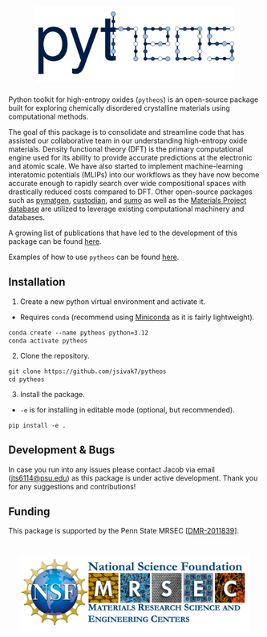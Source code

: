 <h1 align="center">
  <picture>
    <source media="(prefers-color-scheme: dark)" srcset="docs/pytheos_logo_darkmode.svg">
    <img alt="Logo" src="docs/pytheos_logo.svg"
height="150">
  </picture>
</h1>

Python toolkit for high-entropy oxides (`pytheos`) is an open-source package built for exploring chemically disordered crystalline materials using computational methods. 

The goal of this package is to consolidate and streamline code that has assisted our collaborative team in our understanding high-entropy oxide materials. Density functional theory (DFT) is the primary computational engine used for its ability to provide accurate predictions at the electronic and atomic scale. We have also started to implement machine-learning interatomic potentials (MLIPs) into our workflows as they have now become accurate enough to rapidly search over wide compositional spaces with drastically reduced costs compared to DFT. Other open-source packages such as [pymatgen](https://github.com/materialsproject/pymatgen), [custodian](https://github.com/materialsproject/custodian), and [sumo](https://github.com/SMTG-Bham/sumo) as well as the [Materials Project database](https://next-gen.materialsproject.org/) are utilized to leverage existing computational machinery and databases.

A growing list of publications that have led to the development of this package can be found [here](docs/publications.md).

Examples of how to use `pytheos` can be found [here](examples/).

## Installation
1. Create a new python virtual environment and activate it.
- Requires `conda` (recommend using [Miniconda](https://www.anaconda.com/docs/getting-started/miniconda/main) as it is fairly lightweight).
```
conda create --name pytheos python=3.12
conda activate pytheos
```

2. Clone the repository.
```
git clone https://github.com/jsivak7/pytheos
cd pytheos 
```

3. Install the package.
- `-e` is for installing in editable mode (optional, but recommended).
```
pip install -e .
```

## Development & Bugs
In case you run into any issues please contact Jacob via email (jts6114@psu.edu) as this package is under active development. Thank you for any suggestions and contributions!

## Funding

This package is supported by the Penn State MRSEC [[DMR-2011839](https://www.mrsec.psu.edu)].

<h1 align="center">
  <picture>
    <img alt="Logo" src="docs/mrsec_logo.png"
height="150">
  </picture>
</h1>


